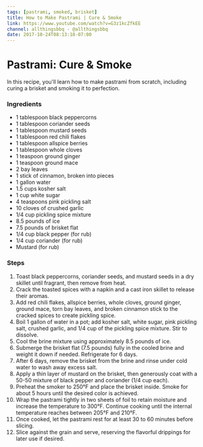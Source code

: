 ```yaml
---
tags: [pastrami, smoked, brisket]
title: How to Make Pastrami | Cure & Smoke
link: https://www.youtube.com/watch?v=G3z1kcZfkEE
channel: allthingsbbq - @allthingsbbq
date: 2017-10-24T08:13:18-07:00
---
```


# Pastrami:  Cure & Smoke
In this recipe, you'll learn how to make pastrami from scratch, including curing a brisket and smoking it to perfection.
### Ingredients
- 1 tablespoon black peppercorns
- 1 tablespoon coriander seeds
- 1 tablespoon mustard seeds
- 1 tablespoon red chili flakes
- 1 tablespoon allspice berries
- 1 tablespoon whole cloves
- 1 teaspoon ground ginger
- 1 teaspoon ground mace
- 2 bay leaves
- 1 stick of cinnamon, broken into pieces
- 1 gallon water
- 1.5 cups kosher salt
- 1 cup white sugar
- 4 teaspoons pink pickling salt
- 10 cloves of crushed garlic
- 1/4 cup pickling spice mixture
- 8.5 pounds of ice
- 7.5 pounds of brisket flat
- 1/4 cup black pepper (for rub)
- 1/4 cup coriander (for rub)
- Mustard (for rub)

### Steps
1. Toast black peppercorns, coriander seeds, and mustard seeds in a dry skillet until fragrant, then remove from heat.
2. Crack the toasted spices with a napkin and a cast iron skillet to release their aromas.
3. Add red chili flakes, allspice berries, whole cloves, ground ginger, ground mace, torn bay leaves, and broken cinnamon stick to the cracked spices to create pickling spice.
4. Boil 1 gallon of water in a pot; add kosher salt, white sugar, pink pickling salt, crushed garlic, and 1/4 cup of the pickling spice mixture. Stir to dissolve.
5. Cool the brine mixture using approximately 8.5 pounds of ice.
6. Submerge the brisket flat (7.5 pounds) fully in the cooled brine and weight it down if needed. Refrigerate for 6 days.
7. After 6 days, remove the brisket from the brine and rinse under cold water to wash away excess salt.
8. Apply a thin layer of mustard on the brisket, then generously coat with a 50-50 mixture of black pepper and coriander (1/4 cup each).
9. Preheat the smoker to 250°F and place the brisket inside. Smoke for about 5 hours until the desired color is achieved.
10. Wrap the pastrami tightly in two sheets of foil to retain moisture and increase the temperature to 300°F. Continue cooking until the internal temperature reaches between 205°F and 210°F.
11. Once cooked, let the pastrami rest for at least 30 to 60 minutes before slicing.
12. Slice against the grain and serve, reserving the flavorful drippings for later use if desired.